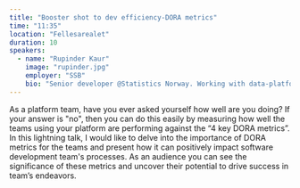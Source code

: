 ```yaml
---
title: "Booster shot to dev efficiency-DORA metrics"
time: "11:35"
location: "Fellesarealet"
duration: 10
speakers:
  - name: "Rupinder Kaur"
    image: "rupinder.jpg"
    employer: "SSB"
    bio: "Senior developer @Statistics Norway. Working with data-platform team for the last 7 years. Designing and developing IT solutions for the data scientists and data engineers. Likes to do pair programming and deliver value to the team. Apart from work, likes to spend time with family and plays LEGO with kids and reading books."
---
```


As a platform team, have you ever asked yourself how well are you doing? If your answer is "no", then you can do this easily by measuring how well the teams using your platform are performing against the “4 key DORA metrics”. In this lightning talk, I would like to delve into the importance of DORA metrics for the teams and present how it can positively impact software development team's processes. As an audience you can see the significance of these metrics and uncover their potential to drive success in team’s endeavors.
